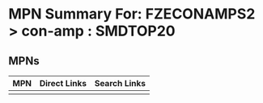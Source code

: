 



# MPN Summary For: FZECONAMPS2 > con-amp : SMDTOP20

## MPNs
  

|MPN|Direct Links|Search Links|
| :--- | :--- | :--- |
||||
